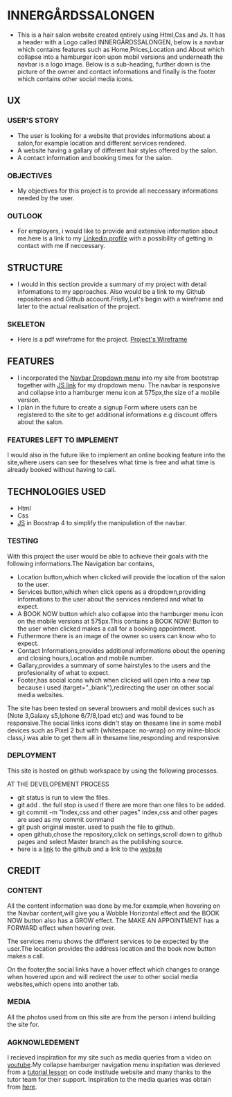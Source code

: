 # INNERGÅRDSSALONGEN


* This is a hair salon website created entirely using Html,Css and Js. It has a header with a Logo called INNERGÅRDSSALONGEN, below is a navbar which contains features such as Home,Prices,Location and About which collapse into a hamburger icon upon mobil versions and underneath the navbar is a logo image. Below is a sub-heading, further down is the picture of the owner and contact informations and finally is the footer which contains other social media icons.

## UX

### USER'S STORY
* The user is looking for a website that provides informations about a salon,for example location and different services rendered. 
* A website having a gallary of different hair styles offered by the salon.
* A contact information and booking times for the salon.

### OBJECTIVES
* My objectives for this project is to provide all neccessary informations needed by the user.  

### OUTLOOK
* For employers, i would like to provide and extensive information about me.here is a link to my [Linkedin profile](https://www.linkedin.com/in/gerard-ambe-80050b152)  with a possibility of getting in contact with me if neccessary.

## STRUCTURE
* I would in this section provide a summary of my project with detail informations to my approaches.  Also would be a link to my Github repositories and Github account.Fristly,Let's begin with a wireframe and later to the actual realisation of the project.

### SKELETON
* Here is a pdf wireframe for the project. 
[Project's Wireframe](https://github.com/gerardambe/Innergardssalongen/files/4183052/New.Project.2.pdf)


## FEATURES

* I incorporated the [Navbar Dropdown menu](https://getbootstrap.com/docs/4.0/components/navbar/) into my site from bootstrap together with [JS link](https://getbootstrap.com/docs/4.0/getting-started/introduction/) for my dropdown menu. The navbar is responsive and collapse into a hamburger menu icon at 575px,the size of a mobile version.
* I plan in the future to create a signup Form where users can be registered to the site to get additional informations e.g discount offers about the salon.

### FEATURES LEFT TO IMPLEMENT
 I would also in the future like to implement an online booking feature into the site,where users can see for theselves what time is free and what time is already booked without having to call.

 ## TECHNOLOGIES USED
* Html
* Css
* [JS](https://getbootstrap.com/docs/4.0/getting-started/introduction/) in Boostrap 4 to simplify the manipulation of the navbar.

### TESTING
With this project the user would be able to achieve their goals with the following informations.The Navigation bar contains,
* Location button,which when clicked will provide the location of the salon to the user.
* Services button,which when click opens as a dropdown,providing informations to the user about the services rendered and what to expect.
* A BOOK NOW button which also collapse into the hamburger menu icon on the mobile versions at 575px.This contains a BOOK NOW! Button to the user when clicked makes a call for a booking appointment.
* Futhermore there is an image of the owner so users can know who to expect.
* Contact Informations,provides additional informations obout the opening and closing hours,Location and mobile number.
* Gallary,provides a summary of some hairstyles to the users and the profesionality of what to expect.
* Footer,has social icons which when clicked will open into a new tap because i used (target="_blank"),redirecting the user on other social media websites.

The site has been tested on several browsers and mobil devices such as (Note 3,Galaxy s5,Iphone 6/7/8,Ipad etc) and was found to be responsive.The social links icons didn't stay on thesame line in some mobil devices such as Pixel 2 but with {whitespace: no-wrap} on my inline-block class,i was able to get them all in thesame line,responding and responsive.

### DEPLOYMENT

This site is hosted on github workspace by using the following processes.

AT THE DEVELOPEMENT PROCESS
* git status is run to view the files.
* git add . the full stop is used if there are more than one files to be added.
* git commit -m "Index,css and other pages" index,css and other pages are used as my commit command
* git push original master. used to push the file to github.
* open github,chose the repository,click on settings,scroll down to github pages and select Master branch as the publishing source.
* here is a [link](https://github.com/gerardambe/Innergardssalongen) to the github and a link to the [website](https://gerardambe.github.io/Innergardssalongen/) 

## CREDIT

### CONTENT 

All the content information was done by me.for example,when hovering on the Navbar content,will give you a Wobble Horizontal effect and the BOOK NOW button also has a GROW effect. The MAKE AN APPOINTMENT has a FORWARD effect when hovering over.

The services menu shows the different services to be expected by the user.The location provides the address location and the book now button makes a call.

On the footer,the social links have a hover effect which changes to orange when hovered upon and will redirect the user to other social media websites,which opens into another tab.
### MEDIA 

All the photos used from on this site are from the person i intend building the site for.

### AGKNOWLEDEMENT
I recieved inspiration for my site such as media queries from a video on [youtube](https://www.youtube.com/watch?v=fA1NW-T1QXc).My collapse hamburger navigation menu inspitation was derieved from a [tutorial lesson](https://courses.codeinstitute.net/courses/course-v1:codeinstitute+FE+2017_T3/courseware/a4b90d17e5c94220a0f83f00ce7fa606/7c0e25d1061e47cdae9c492d623bfc65/3?activate_block_id=block-v1%3Acodeinstitute%2BFE%2B2017_T3%2Btype%40video%2Bblock%40030baffc525942d5a4831f0d5072bf98) on code institude website and many thanks to the tutor team for their support. Inspiration to the media quaries was obtain from [here](https://www.youtube.com/watch?v=fA1NW-T1QXc&t=413s).



